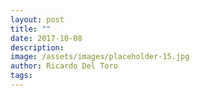 ```yaml
---
layout: post
title: ""
date: 2017-10-08
description: 
image: /assets/images/placeholder-15.jpg
author: Ricardo Del Toro
tags:
---
```

